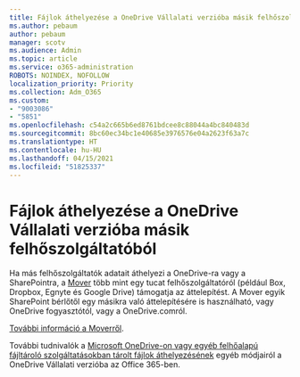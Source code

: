```yaml
---
title: Fájlok áthelyezése a OneDrive Vállalati verzióba másik felhőszolgáltatóból
ms.author: pebaum
author: pebaum
manager: scotv
ms.audience: Admin
ms.topic: article
ms.service: o365-administration
ROBOTS: NOINDEX, NOFOLLOW
localization_priority: Priority
ms.collection: Adm_O365
ms.custom:
- "9003086"
- "5851"
ms.openlocfilehash: c54a2c665b6ed8761bdcee8c88044a4bc840483d
ms.sourcegitcommit: 8bc60ec34bc1e40685e3976576e04a2623f63a7c
ms.translationtype: HT
ms.contentlocale: hu-HU
ms.lasthandoff: 04/15/2021
ms.locfileid: "51825337"
---
```

# <a name="move-files-into-onedrive-for-business-from-another-cloud-provider"></a>Fájlok áthelyezése a OneDrive Vállalati verzióba másik felhőszolgáltatóból

Ha más felhőszolgáltatók adatait áthelyezi a OneDrive-ra vagy a SharePointra, a [Mover](https://go.microsoft.com/fwlink/?linkid=2132453) több mint egy tucat felhőszolgáltatóról (például Box, Dropbox, Egnyte és Google Drive) támogatja az áttelepítést. A Mover egyik SharePoint bérlőtől egy másikra való áttelepítésére is használható, vagy OneDrive fogyasztótól, vagy a OneDrive.comról.

[További információ a Moverről](https://go.microsoft.com/fwlink/?linkid=2132453).

További tudnivalók a [Microsoft OneDrive-on vagy egyéb felhőalapú fájltároló szolgáltatásokban tárolt fájlok áthelyezésének](https://support.microsoft.com/office/7fb28cad-7e25-451f-8b4b-2d1a71e5c0e9) egyéb módjairól a OneDrive Vállalati verzióba az Office 365-ben.

